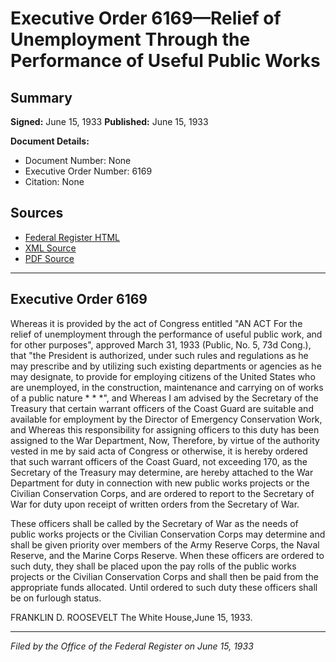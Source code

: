 # Executive Order 6169—Relief of Unemployment Through the Performance of Useful Public Works

## Summary

**Signed:** June 15, 1933
**Published:** June 15, 1933

**Document Details:**
- Document Number: None
- Executive Order Number: 6169
- Citation: None

## Sources
- [Federal Register HTML](https://www.presidency.ucsb.edu/documents/executive-order-6169-relief-unemployment-through-the-performance-useful-public-works)
- [XML Source](None)
- [PDF Source](None)

---

## Executive Order 6169

Whereas it is provided by the act of Congress entitled "AN ACT For the relief of unemployment through the performance of useful public work, and for other purposes", approved March 31, 1933 (Public, No. 5, 73d Cong.), that "the President is authorized, under such rules and regulations as he may prescribe and by utilizing such existing departments or agencies as he may designate, to provide for employing citizens of the United States who are unemployed, in the construction, maintenance and carrying on of works of a public nature * * *", and
Whereas I am advised by the Secretary of the Treasury that certain warrant officers of the Coast Guard are suitable and available for employment by the Director of Emergency Conservation Work, and
Whereas this responsibility for assigning officers to this duty has been assigned to the War Department,
Now, Therefore, by virtue of the authority vested in me by said acta of Congress or otherwise, it is hereby ordered that such warrant officers of the Coast Guard, not exceeding 170, as the Secretary of the Treasury may determine, are hereby attached to the War Department for duty in connection with new public works projects or the Civilian Conservation Corps, and are ordered to report to the Secretary of War for duty upon receipt of written orders from the Secretary of War.

These officers shall be called by the Secretary of War as the needs of public works projects or the Civilian Conservation Corps may determine and shall be given priority over members of the Army Reserve Corps, the Naval Reserve, and the Marine Corps Reserve. When these officers are ordered to such duty, they shall be placed upon the pay rolls of the public works projects or the Civilian Conservation Corps and shall then be paid from the appropriate funds allocated. Until ordered to such duty these officers shall be on furlough status.

FRANKLIN D. ROOSEVELT
The White House,June 15, 1933.

---

*Filed by the Office of the Federal Register on June 15, 1933*

